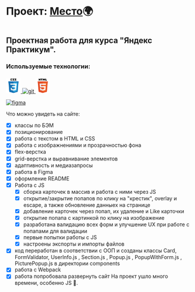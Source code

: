 # Проект: <a href="https://burlake.github.io/mesto/" target="_blank">Место</a>🌍<h1>
## Проектная работа для курса "Яндекс Практикум".</h2>
### Используемые технологии:<h3>
<p align="left"> <a href="https://www.w3schools.com/css/" target="_blank" rel="noreferrer"> <img src="https://raw.githubusercontent.com/devicons/devicon/master/icons/css3/css3-original-wordmark.svg" alt="css3" width="40" height="40"/> </a> <a href="https://git-scm.com/" target="_blank" rel="noreferrer"> <img src="https://www.vectorlogo.zone/logos/git-scm/git-scm-icon.svg" alt="git" width="40" height="40"/> </a> <a href="https://www.w3.org/html/" target="_blank" rel="noreferrer"> <img src="https://raw.githubusercontent.com/devicons/devicon/master/icons/html5/html5-original-wordmark.svg" alt="html5" width="40" height="40"/> </a> </p>
<p align="left"> <a href="https://www.figma.com/" target="_blank" rel="noreferrer"> <img src="https://www.vectorlogo.zone/logos/figma/figma-icon.svg" alt="figma" width="40" height="40"/> </a> </p>

Что можно увидеть на сайте: 
- [x] классы по БЭМ
- [x] позиционирование
- [x] работа с текстом в HTML и CSS
- [x] работа с изображнениями и прозрачностью фона
- [x] flex-верстка
- [x] grid-верстка и выравнивание элементов
- [x] адаптивность и медиазапросы
- [x] работа в Figma
- [x] оформление README
- [X] Работа с JS
    - [x] сборка карточек в массив и работа с ними через JS
    - [x] открытие/закрытие попапов  по клику на "крестик", overlay и escape, а также обновление данныех на странице
    - [x] добавление карточек через попап, их удаление и Like карточки
    - [x] открытие попапа с картинкой по клику на изображение
    - [x] разработана валидацию всех форм и улучшение UX при работе с попапами для валидации
    - [x] первые попытки работы с JS
    - [x] настроены экспорты и импорты файлов
- [X] код переработан в соответствии с ООП и созданы классы Card, FormValidator, UserInfo.js , Section.js , Popup.js , PopupWithForm.js , PicturePopup.js в директории components
- [X] работа с Webpack
- [X] работа попробовала развернуть сайт
На проект ушло много времени, особенно JS 🙈.